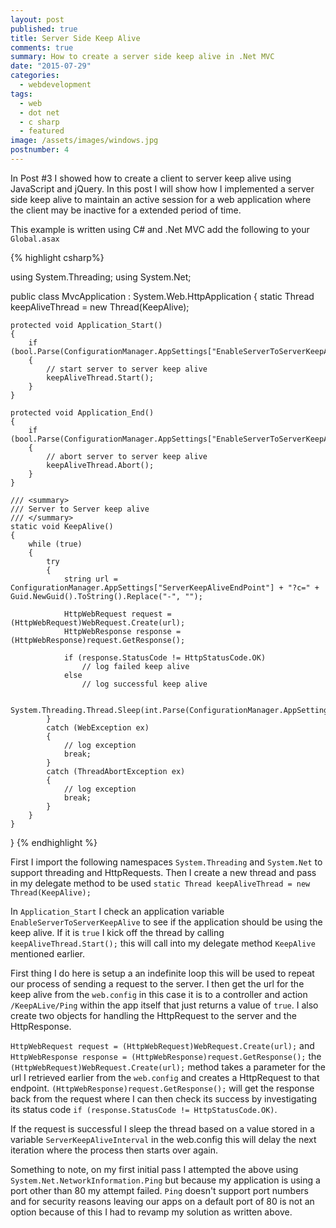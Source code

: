 ```yaml
---
layout: post
published: true
title: Server Side Keep Alive
comments: true
summary: How to create a server side keep alive in .Net MVC
date: "2015-07-29"
categories: 
  - webdevelopment
tags: 
  - web
  - dot net
  - c sharp
  - featured
image: /assets/images/windows.jpg
postnumber: 4
---
```


In Post #3 I showed how to create a client to server keep alive using JavaScript and jQuery.
In this post I will show how I implemented a server side keep alive to maintain an active session for
a web application where the client may be inactive for a extended period of time.

This example is written using C# and .Net MVC add the following to your `Global.asax`

{% highlight csharp%}

using System.Threading;
using System.Net;

public class MvcApplication : System.Web.HttpApplication
{
    static Thread keepAliveThread = new Thread(KeepAlive);

    protected void Application_Start()
    {
        if (bool.Parse(ConfigurationManager.AppSettings["EnableServerToServerKeepAlive"]))
        {
            // start server to server keep alive
            keepAliveThread.Start();
        }
    }
    
    protected void Application_End()
    {
        if (bool.Parse(ConfigurationManager.AppSettings["EnableServerToServerKeepAlive"]))
        {
            // abort server to server keep alive
            keepAliveThread.Abort();
        }
    }
   
    /// <summary>
    /// Server to Server keep alive
    /// </summary>
    static void KeepAlive()
    {
        while (true)
        {
            try
            {
                string url = ConfigurationManager.AppSettings["ServerKeepAliveEndPoint"] + "?c=" + Guid.NewGuid().ToString().Replace("-", "");

                HttpWebRequest request = (HttpWebRequest)WebRequest.Create(url);
                HttpWebResponse response = (HttpWebResponse)request.GetResponse();

                if (response.StatusCode != HttpStatusCode.OK)
                    // log failed keep alive
                else
                    // log successful keep alive
                    
                    System.Threading.Thread.Sleep(int.Parse(ConfigurationManager.AppSettings["ServerKeepAliveInterval"]));
            }
            catch (WebException ex)
            {
                // log exception
                break;
            }
            catch (ThreadAbortException ex)
            {
                // log exception
                break;
            }
        }
    }
}
{% endhighlight %}

First I import the following namespaces `System.Threading` and `System.Net` to support threading and HttpRequests.
Then I create a new thread and pass in my delegate method to be used `static Thread keepAliveThread = new Thread(KeepAlive);`

In `Application_Start` I check an application variable `EnableServerToServerKeepAlive` to see if the application should
be using the keep alive. If it is `true` I kick off the thread by calling `keepAliveThread.Start();` this will call into 
my delegate method `KeepAlive` mentioned earlier.

First thing I do here is setup a an indefinite loop this will be used to repeat our process of sending a request to the server.
I then get the url for the keep alive from the `web.config` in this case it is to a controller and action `/KeepALive/Ping` within the app itself that 
just returns a value of `true`. I also create two objects for handling the HttpRequest to the server and 
the HttpResponse.

`HttpWebRequest request = (HttpWebRequest)WebRequest.Create(url);` and `HttpWebResponse response = (HttpWebResponse)request.GetResponse();`
the `(HttpWebRequest)WebRequest.Create(url);` method takes a parameter for the url I retrieved earlier from the `web.config` and creates a HttpRequest to that endpoint.
`(HttpWebResponse)request.GetResponse();` will get the response back from the request where I can then check its success by investigating
its status code `if (response.StatusCode != HttpStatusCode.OK)`.

If the request is successful I sleep the thread based on a value stored in a variable `ServerKeepAliveInterval` in the web.config
this will delay the next iteration where the process then starts over again.

Something to note, on my first initial pass I attempted the above using `System.Net.NetworkInformation.Ping` but because my application
is using a port other than 80 my attempt failed. `Ping` doesn't support port numbers and for security reasons leaving our apps on a default port of 80 is not an option
because of this I had to revamp my solution as written above.